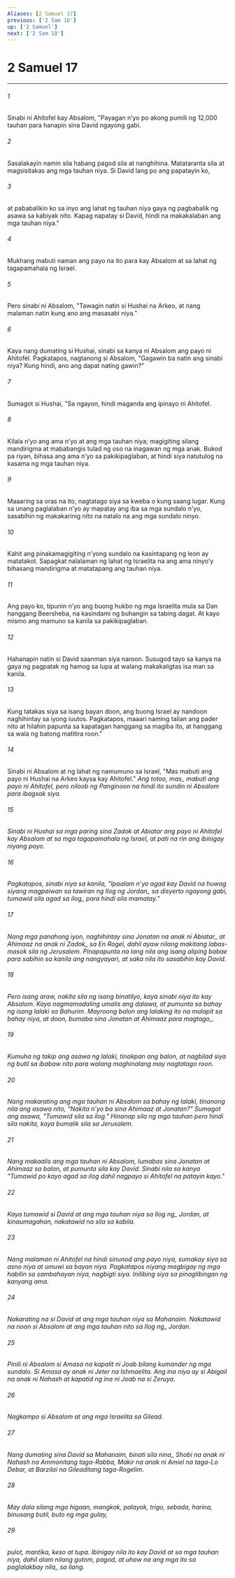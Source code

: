 ```yaml
---
Aliases: [2 Samuel 17]
previous: ['2 Sam 16']
up: ['2 Samuel']
next: ['2 Sam 18']
---
```

# 2 Samuel 17

***






















###### 1 










Sinabi ni Ahitofel kay Absalom, "Payagan nʼyo po akong pumili ng 12,000 tauhan para hanapin sina David ngayong gabi. 





















###### 2 










Sasalakayin namin sila habang pagod sila at nanghihina. Matataranta sila at magsisitakas ang mga tauhan niya. Si David lang po ang papatayin ko, 





















###### 3 










at pababalikin ko sa inyo ang lahat ng tauhan niya gaya ng pagbabalik ng asawa sa kabiyak nito. Kapag napatay si David, hindi na makakalaban ang mga tauhan niya." 





















###### 4 










Mukhang mabuti naman ang payo na ito para kay Absalom at sa lahat ng tagapamahala ng Israel. 





















###### 5 










Pero sinabi ni Absalom, "Tawagin natin si Hushai na Arkeo, at nang malaman natin kung ano ang masasabi niya." 





















###### 6 










Kaya nang dumating si Hushai, sinabi sa kanya ni Absalom ang payo ni Ahitofel. Pagkatapos, nagtanong si Absalom, "Gagawin ba natin ang sinabi niya? Kung hindi, ano ang dapat nating gawin?" 





















###### 7 










Sumagot si Hushai, "Sa ngayon, hindi maganda ang ipinayo ni Ahitofel. 





















###### 8 










Kilala nʼyo ang ama nʼyo at ang mga tauhan niya; magigiting silang mandirigma at mababangis tulad ng oso na inagawan ng mga anak. Bukod pa riyan, bihasa ang ama nʼyo sa pakikipaglaban, at hindi siya natutulog na kasama ng mga tauhan niya. 





















###### 9 










Maaaring sa oras na ito, nagtatago siya sa kweba o kung saang lugar. Kung sa unang paglalaban nʼyo ay mapatay ang iba sa mga sundalo nʼyo, sasabihin ng makakarinig nito na natalo na ang mga sundalo ninyo. 





















###### 10 










Kahit ang pinakamagigiting nʼyong sundalo na kasintapang ng leon ay matatakot. Sapagkat nalalaman ng lahat ng Israelita na ang ama ninyoʼy bihasang mandirigma at matatapang ang tauhan niya. 





















###### 11 










Ang payo ko, tipunin nʼyo ang buong hukbo ng mga Israelita mula sa Dan hanggang Beersheba, na kasindami ng buhangin sa tabing dagat. At kayo mismo ang mamuno sa kanila sa pakikipaglaban. 





















###### 12 










Hahanapin natin si David saanman siya naroon. Susugod tayo sa kanya na gaya ng pagpatak ng hamog sa lupa at walang makakaligtas isa man sa kanila. 





















###### 13 










Kung tatakas siya sa isang bayan doon, ang buong Israel ay nandoon naghihintay sa iyong iuutos. Pagkatapos, maaari naming talian ang pader nito at hilahin papunta sa kapatagan hanggang sa magiba ito, at hanggang sa wala ng batong matitira roon." 





















###### 14 










Sinabi ni Absalom at ng lahat ng namumuno sa Israel, "Mas mabuti ang payo ni Hushai na Arkeo kaysa kay Ahitofel." <i class="trans-change">Ang totoo, mas_ mabuti ang payo ni Ahitofel, pero niloob ng Panginoon na hindi ito sundin ni Absalom para ibagsak siya. 





















###### 15 










Sinabi ni Hushai sa mga paring sina Zadok at Abiatar ang payo ni Ahitofel kay Absalom at sa mga tagapamahala ng Israel, at pati na rin ang ibinigay niyang payo. 





















###### 16 










Pagkatapos, sinabi niya sa kanila, "Ipaalam nʼyo agad kay David na huwag siyang magpaiwan sa tawiran <i class="trans-change">ng Ilog ng Jordan_ sa disyerto ngayong gabi, tumawid sila agad <i class="trans-change">sa ilog_ para hindi sila mamatay." 





















###### 17 










Nang mga panahong iyon, naghihintay sina Jonatan <i class="trans-change">na anak ni Abiatar_ at Ahimaaz <i class="trans-change">na anak ni Zadok_ sa En Rogel, dahil ayaw nilang makitang labas-masok sila ng Jerusalem. Pinapapunta na lang nila ang isang aliping babae para sabihin sa kanila ang nangyayari, at saka nila ito sasabihin kay David. 





















###### 18 










Pero isang araw, nakita sila ng isang binatilyo, kaya sinabi niya ito kay Absalom. Kaya nagmamadaling umalis ang dalawa, at pumunta sa bahay ng isang lalaki sa Bahurim. Mayroong balon ang lalaking ito na malapit sa bahay niya, at doon, bumaba sina Jonatan at Ahimaaz <i class="trans-change">para magtago_. 





















###### 19 










Kumuha ng takip ang asawa ng lalaki, tinakpan ang balon, at nagbilad siya ng butil sa ibabaw nito para walang maghinalang may nagtatago roon. 





















###### 20 










Nang makarating ang mga tauhan ni Absalom sa bahay ng lalaki, tinanong nila ang asawa nito, "Nakita nʼyo ba sina Ahimaaz at Jonatan?" Sumagot ang asawa, "Tumawid sila sa ilog." Hinanap sila ng mga tauhan pero hindi sila nakita, kaya bumalik sila sa Jerusalem. 





















###### 21 










Nang makaalis ang mga tauhan ni Absalom, lumabas sina Jonatan at Ahimaaz sa balon, at pumunta sila kay David. Sinabi nila sa kanya "Tumawid po kayo agad sa ilog dahil nagpayo si Ahitofel na patayin kayo." 





















###### 22 










Kaya tumawid si David at ang mga tauhan niya sa <i class="trans-change">Ilog ng_ Jordan, at kinaumagahan, nakatawid na sila sa kabila. 





















###### 23 










Nang malaman ni Ahitofel na hindi sinunod ang payo niya, sumakay siya sa asno niya at umuwi sa bayan niya. Pagkatapos niyang magbigay ng mga habilin sa sambahayan niya, nagbigti siya. Inilibing siya sa pinaglibingan ng kanyang ama. 





















###### 24 










Nakarating na si David at ang mga tauhan niya sa Mahanaim. Nakatawid na noon si Absalom at ang mga tauhan nito sa <i class="trans-change">Ilog ng_ Jordan. 





















###### 25 










Pinili ni Absalom si Amasa na kapalit ni Joab bilang kumander ng mga sundalo. Si Amasa ay anak ni Jeter na Ishmaelita. Ang ina niya ay si Abigail na anak ni Nahash at kapatid ng ina ni Joab na si Zeruya. 





















###### 26 










Nagkampo si Absalom at ang mga Israelita sa Gilead. 





















###### 27 










Nang dumating sina David sa Mahanaim, <i class="trans-change">binati sila nina_ Shobi na anak ni Nahash na Ammonitang taga-Rabba, Makir na anak ni Amiel na taga-Lo Debar, at Barzilai na Gileaditang taga-Rogelim. 





















###### 28 










May dala silang mga higaan, mangkok, palayok, trigo, sebada, harina, binusang butil, buto ng mga gulay, 





















###### 29 










pulot, mantika, keso at tupa. Ibinigay nila ito kay David at sa mga tauhan niya, dahil alam nilang gutom, pagod, at uhaw na ang mga ito <i class="trans-change">sa paglalakbay nila_ sa ilang.
